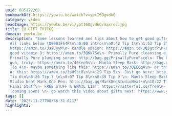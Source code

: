 ```yaml
---
uuid: 685122269
bookmarkOf: https://yewtu.be/watch?v=yptI6OgvdhQ
category: video
headImage: https://yewtu.be/vi/yptI6OgvdhQ/maxres.jpg
title: 10 GIFT TRICKS
domain: yewtu.be
description: "Some lessons learned and tips about how to get good gifts for your people.
  All links below \U0001F64F\n\n0:00 intro\n\n0:42 Tip 1\n\n1:53 Tip 2\n- always classy:
  https://amzn.to/3swJyyM\n- candle option: https://amzn.to/3QJgtrP\n\n2:36 Tip 3\n-
  good vitamin D: https://amzn.to/3QKk7So\n- Primally Pure cleansing oil: http://bag.gg/PrimallyPureFace\n-
  Primally Pure plumping serum: http://bag.gg/PrimallyPureFace\n- The best massage
  gun, truly: https://amzn.to/46seo9s\n- Manta Sleep Mask: http://bag.gg/MantaEyemask\n\n4:14
  Tip 4\n- maybe something like this: https://amzn.to/3QEEQqA\n- or this: https://amzn.to/3GrwFcF\n-
  or this: https://amzn.to/3sHSocU\n\n4:29 Tip 5\n- Just go here: http://bag.gg/Huckberry\n\n5:04
  Tip 6\n\n6:26 Tip 7 \n\n8:07 Tip 8\n\n8:39 Tip 9 \n- Manta Sleep Mask: http://bag.gg/MantaEyemask\n-
  Studio Neat Mark One Pen: http://bag.gg/MarkOneStudioNeat\n\n10:22 Tip 10\n\n11:58
  Final Stuff\n- FREE STUFF & EMAIL LIST: https://matterful.co/free\n- GIFT GUIDE:
  (coming soon) \n- go watch this video about gifts next: https://www.youtube.com/watch?v=WqYIkm66RSI&t=1s&pp=ygUQdmFuIG5pZXN0YXQgZ2lmdA%3D%3D"
tags: []
date: '2023-11-27T08:46:31.611Z'
highlights:
---
```



